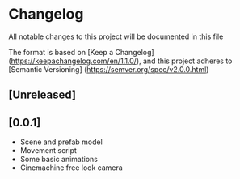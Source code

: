 # Changelog

All notable changes to this project will be documented in this file

The format is based on [Keep a Changelog] (https://keepachangelog.com/en/1.1.0/), and this project adheres to [Semantic Versioning] (https://semver.org/spec/v2.0.0.html)

## [Unreleased]

## [0.0.1]

- Scene and prefab model
- Movement script
- Some basic animations
- Cinemachine free look camera

